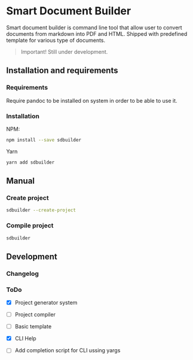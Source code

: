 # Smart Document Builder

Smart document builder is command line tool that allow user to convert documents from markdown into PDF and HTML. Shipped with predefined template for various type of documents.

> Important! Still under development.

## Installation and requirements

### Requirements

Require pandoc to be installed on system in order to be able to use it.

### Installation

NPM:

```bash
npm install --save sdbuilder
```

Yarn

```bash
yarn add sdbuilder
```

## Manual

### Create project

```bash
sdbuilder --create-project
```

### Compile project

```bash
sdbuilder
```

## Development



### Changelog



### ToDo

- [x] Project generator system

- [ ] Project compiler

- [ ] Basic template

- [x] CLI Help

- [ ] Add completion script for CLI ussing yargs
